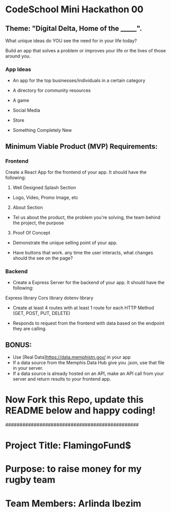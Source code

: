# CodeSchool Mini Hackathon 00

## Theme: "Digital Delta, Home of the _____". 

What unique ideas do YOU see the need for in your life today?

Build an app that solves a problem or improves your life or the lives of those around you.

### App Ideas

* An app for the top businesses/individuals in a certain category

* A directory for community resources

* A game

* Social Media

* Store

* Something Completely New

## Minimum Viable Product (MVP) Requirements: 

### Frontend

Create a React App for the frontend of your app. It should have the following:

1. Well Designed Splash Section

- Logo, Video, Promo Image, etc

2. About Section

- Tel us about the product, the problem you're solving, the team behind the project, the purpose

3. Proof Of Concept

- Demonstrate the unique selling point of your app.

- Have buttons that work.
    any time the user interacts, what changes should the see on the page?

### Backend

- Create a Express Server for the backend of your app. It should have the following:

Express library
Cors library
dotenv library

- Create at least 4 routes with at least 1 route for each HTTP Method (GET, POST, PUT, DELETE)

- Responds to request from the frontend with data based on the endpoint they are calling.

## BONUS: 

- Use [Real Data]https://data.memphistn.gov/ in your app
- If a data source from the Memphis Data Hub give you .json, use that file in your server. 
- If a data source is already hosted on an API, make an API call from your server and return results to your frontend app.

# Now Fork this Repo, update this README below and happy coding!

###############################################

# Project Title: FlamingoFund$

# Purpose: to raise money for my rugby team

# Team Members: Arlinda Ibezim
